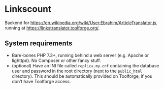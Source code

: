 # Linkscount
Backend for https://en.wikipedia.org/wiki/User:Ebrahim/ArticleTranslator.js, running at https://linkstranslator.toolforge.org/.

## System requirements
* Bare-bones PHP 7.3+, running behind a web server (e.g. Apache or lighttpd). No Composer or other fancy stuff.
* (optional) Have an INI file called `replica.my.cnf` containing the database user and password in the root directory (next to the `public_html` directory). This should be automatically provided on Toolforge; if you don’t have Toolforge access.
